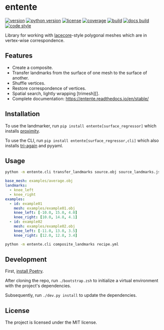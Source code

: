 entente
=======

[![version](https://img.shields.io/pypi/v/entente?style=flat-square)][pypi]
[![python version](https://img.shields.io/pypi/pyversions/entente?style=flat-square)][pypi]
[![license](https://img.shields.io/pypi/l/entente?style=flat-square)][pypi]
[![coverage](https://img.shields.io/badge/coverage-100%25-brightgren?style=flat-square)][coverage]
[![build](https://img.shields.io/circleci/project/github/lace/entente/main?style=flat-square)][build]
[![docs build](https://img.shields.io/readthedocs/entente?style=flat-square)][docs build]
[![code style](https://img.shields.io/badge/code%20style-black-black?style=flat-square)][black]

Library for working with [lacecore][]-style polygonal meshes which are in
vertex-wise correspondence.

[pypi]: https://pypi.org/project/entente/
[coverage]: https://github.com/lace/entente/blob/main/.coveragerc
[black]: https://black.readthedocs.io/en/stable/
[lacecore]: https://github.com/metabolize/lacecore
[build]: https://circleci.com/gh/lace/entente/tree/main
[docs build]: https://entente.readthedocs.io/en/latest/


Features
--------

- Create a composite.
- Transfer landmarks from the surface of one mesh to the surface of another.
- Shuffle vertices.
- Restore correspondence of vertices.
- Spatial search, lightly wrapping [trimesh][].
- Complete documentation: https://entente.readthedocs.io/en/stable/



Installation
------------

To use the landmarker, run `pip install entente[surface_regressor]` which
installs [proximity][].

To use the CLI, run `pip install entente[surface_regressor,cli]` which
also installs [tri-again][] and pyyaml.


[proximity]: https://github.com/lace/proximity
[tri-again]: https://github.com/lace/tri-again


Usage
-----

```sh
python -m entente.cli transfer_landmarks source.obj source_landmarks.json target1.obj target2.obj ...
```

```yml
base_mesh: examples/average.obj
landmarks:
  - knee_left
  - knee_right
examples:
  - id: example01
    mesh: examples/example01.obj
    knee_left: [-10.0, 15.0, 4.0]
    knee_right: [10.0, 14.8, 4.1]
  - id: example02
    mesh: examples/example02.obj
    knee_left: [-11.0, 13.0, 3.5]
    knee_right: [12.0, 12.8, 3.4]
```

```sh
python -m entente.cli composite_landmarks recipe.yml
```


Development
-----------

First, [install Poetry][].

After cloning the repo, run `./bootstrap.zsh` to initialize a virtual
environment with the project's dependencies.

Subsequently, run `./dev.py install` to update the dependencies.

[install poetry]: https://python-poetry.org/docs/#installation


License
-------

The project is licensed under the MIT license.
